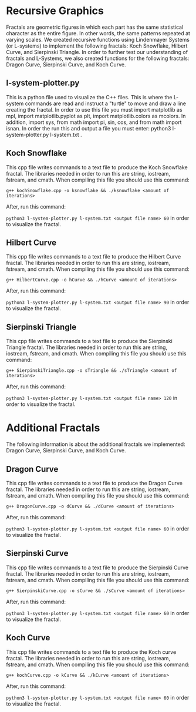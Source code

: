 # Recursive Graphics
Fractals are geometric figures in which each part has the same statistical character as the entire figure. In other words, the same patterns repeated at varying scales. We created recursive functions using Lindenmayer Systems (or L-systems) to implement the following fractals: Koch Snowflake, Hilbert Curve, and Sierpinski Triangle. 
In order to further test our understanding of fractals and L-Systems, we also created functions for the following fractals: Dragon Curve, Sierpinski Curve, and Koch Curve. 

## l-system-plotter.py
This is a python file used to visualize the C++ files. This is where the L-system commands are read and instruct a "turtle" to move and draw a line creating the fractal. In   order to use this file you must import matplotlib as mpl, import matplotlib.pyplot as plt, import matplotlib.colors as mcolors. In addition, import sys, from math import pi, sin, cos, and from math import isnan. In order the run this and output a file you must enter: python3 l-system-plotter.py l-system.txt <output file name> <degree of turn>. 
  
## Koch Snowflake
This cpp file writes commands to a text file to produce the Koch Snowflake fractal. The libraries needed in order to run this are string, iostream, fstream, and cmath. 
When compiling this file you should use this command: 

```g++ kochSnowflake.cpp -o ksnowflake && ./ksnowflake <amount of iterations>```

After, run this command: 

```python3 l-system-plotter.py l-system.txt <output file name> 60``` in order to visualize the fractal.
  
## Hilbert Curve
This cpp file writes commands to a text file to produce the Hilbert Curve fractal. The libraries needed in order to run this are string, iostream, fstream, and cmath. 
When compiling this file you should use this command: 

```g++ HilbertCurve.cpp -o hCurve && ./hCurve <amount of iterations>```

After, run this command: 

```python3 l-system-plotter.py l-system.txt <output file name> 90``` in order to visualize the fractal. 
  

## Sierpinski Triangle
This cpp file writes commands to a text file to produce the Sierpinski Triangle fractal. The libraries needed in order to run this are string, iostream, fstream, and cmath. 
When compiling this file you should use this command: 

```g++ SierpinskiTriangle.cpp -o sTriangle && ./sTriangle <amount of iterations>```

After, run this command: 

```python3 l-system-plotter.py l-system.txt <output file name> 120``` in order to visualize the fractal.
  
  
  
# Additional Fractals
The following information is about the additional fractals we implemented: Dragon Curve, Sierpinski Curve, and Koch Curve.
## Dragon Curve
This cpp file writes commands to a text file to produce the Dragon Curve fractal. The libraries needed in order to run this are string, iostream, fstream, and cmath. When compiling this file you should use this command: 

```g++ DragonCurve.cpp -o dCurve && ./dCurve <amount of iterations>```

After, run this command: 

```python3 l-system-plotter.py l-system.txt <output file name> 60``` in order to visualize the fractal. 
  

## Sierpinski Curve
This cpp file writes commands to a text file to produce the Sierpinski Curve fractal. The libraries needed in order to run this are string, iostream, fstream, and cmath. When compiling this file you should use this command: 

```g++ SierpinskiCurve.cpp -o sCurve && ./sCurve <amount of iterations>```

After, run this command: 

```python3 l-system-plotter.py l-system.txt <output file name> 60``` in order to visualize the fractal. 
  

## Koch Curve 
This cpp file writes commands to a text file to produce the Koch curve fractal. The libraries needed in order to run this are string, iostream, fstream, and cmath. When compiling this file you should use this command: 

```g++ kochCurve.cpp -o kCurve && ./kCurve <amount of iterations>``` 

After, run this command: 

```python3 l-system-plotter.py l-system.txt <output file name> 60``` in order to visualize the fractal. 
  
